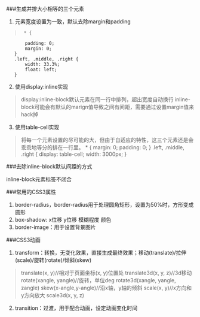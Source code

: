 ###生成并排大小相等的三个元素
1. 元素宽度设置为一致，默认去除margin和padding
>      * {
           padding: 0;
           margin: 0;
       }
       .left, .middle, .right {
           width: 33.3%;
           float: left;
       }

2. 使用display:inline实现
> display:inline-block默认元素在同一行中排列，超出宽度自动换行
> inline-block可能会有默认的marign值导致之间有间距，需要通过设置margin值来hack掉

3. 使用table-cell实现
> 将每一个元素设置的尽可能的大，但由于自适应的特性，这三个元素还是会乖乖地等分的排在一行里。
>      * {
           margin: 0;
           padding: 0;
         }
       .left, .middle, .right {
           display: table-cell;
           width: 3000px;
         }

###去除inline-block默认间距的方式

inline-block元素标签不闭合


###常用的CSS3属性
1. border-radius，border-radius用于处理圆角矩形，设置为50%时，方形变成圆形
2. box-shadow: x位移 y位移 模糊程度 颜色
3. border-image：用于设置背景图片



###CSS3动画
1. transform：转换，无变化效果，直接生成最终效果；移动(translate)/拉伸(scale)/旋转(rotate)/倾斜(skew)
>  translate(x, y)//相对于页面坐标(x, y)位置处
>  translate3d(x, y, z)//3d移动
>  rotate(xangle, yangle)//旋转，单位deg
>  rotate3d(xangle, yangle, zangle)
>  skew(x-angle,y-angle)//沿x轴，y轴的倾斜
>  scale(x, y)//x方向和y方向放大
>  scale3d(x, y, z)

2. transition：过渡，用于配合动画，设定动画变化时间
